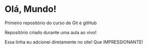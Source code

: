 # Olá, Mundo!
 Primeiro repositório do curso de Git e gitHub

 Repositório criado durante uma aula ao vivo!

 Essa linha eu adcionei diretamente no site! Que IMPRESSIONANTE!
